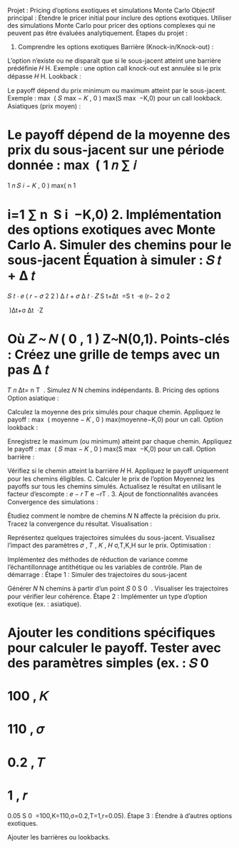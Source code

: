 Projet : Pricing d’options exotiques et simulations Monte Carlo
Objectif principal :
Étendre le pricer initial pour inclure des options exotiques.
Utiliser des simulations Monte Carlo pour pricer des options complexes qui ne peuvent pas être évaluées analytiquement.
Étapes du projet :
1. Comprendre les options exotiques
Barrière (Knock-in/Knock-out) :

L’option n’existe ou ne disparaît que si le sous-jacent atteint une barrière prédéfinie 
𝐻
H.
Exemple : une option call knock-out est annulée si le prix dépasse 
𝐻
H.
Lookback :

Le payoff dépend du prix minimum ou maximum atteint par le sous-jacent.
Exemple : 
max
⁡
(
𝑆
max
−
𝐾
,
0
)
max(S 
max
​
 −K,0) pour un call lookback.
Asiatiques (prix moyen) :

Le payoff dépend de la moyenne des prix du sous-jacent sur une période donnée :
max
⁡
(
1
𝑛
∑
𝑖
=
1
𝑛
𝑆
𝑖
−
𝐾
,
0
)
max( 
n
1
​
  
i=1
∑
n
​
 S 
i
​
 −K,0)
2. Implémentation des options exotiques avec Monte Carlo
A. Simuler des chemins pour le sous-jacent
Équation à simuler :
𝑆
𝑡
+
Δ
𝑡
=
𝑆
𝑡
⋅
𝑒
(
𝑟
−
𝜎
2
2
)
Δ
𝑡
+
𝜎
Δ
𝑡
⋅
𝑍
S 
t+Δt
​
 =S 
t
​
 ⋅e 
(r− 
2
σ 
2
 
​
 )Δt+σ 
Δt
​
 ⋅Z
 
Où 
𝑍
∼
𝑁
(
0
,
1
)
Z∼N(0,1).
Points-clés :
Créez une grille de temps avec un pas 
Δ
𝑡
=
𝑇
𝑛
Δt= 
n
T
​
 .
Simulez 
𝑁
N chemins indépendants.
B. Pricing des options
Option asiatique :

Calculez la moyenne des prix simulés pour chaque chemin.
Appliquez le payoff : 
max
⁡
(
moyenne
−
𝐾
,
0
)
max(moyenne−K,0) pour un call.
Option lookback :

Enregistrez le maximum (ou minimum) atteint par chaque chemin.
Appliquez le payoff : 
max
⁡
(
𝑆
max
−
𝐾
,
0
)
max(S 
max
​
 −K,0) pour un call.
Option barrière :

Vérifiez si le chemin atteint la barrière 
𝐻
H.
Appliquez le payoff uniquement pour les chemins éligibles.
C. Calculer le prix de l’option
Moyennez les payoffs sur tous les chemins simulés.
Actualisez le résultat en utilisant le facteur d’escompte : 
𝑒
−
𝑟
𝑇
e 
−rT
 .
3. Ajout de fonctionnalités avancées
Convergence des simulations :

Étudiez comment le nombre de chemins 
𝑁
N affecte la précision du prix.
Tracez la convergence du résultat.
Visualisation :

Représentez quelques trajectoires simulées du sous-jacent.
Visualisez l’impact des paramètres 
𝜎
,
𝑇
,
𝐾
,
𝐻
σ,T,K,H sur le prix.
Optimisation :

Implémentez des méthodes de réduction de variance comme l’échantillonnage antithétique ou les variables de contrôle.
Plan de démarrage :
Étape 1 : Simuler des trajectoires du sous-jacent

Générer 
𝑁
N chemins à partir d’un point 
𝑆
0
S 
0
​
 .
Visualiser les trajectoires pour vérifier leur cohérence.
Étape 2 : Implémenter un type d’option exotique (ex. : asiatique).

Ajouter les conditions spécifiques pour calculer le payoff.
Tester avec des paramètres simples (ex. : 
𝑆
0
=
100
,
𝐾
=
110
,
𝜎
=
0.2
,
𝑇
=
1
,
𝑟
=
0.05
S 
0
​
 =100,K=110,σ=0.2,T=1,r=0.05).
Étape 3 : Étendre à d’autres options exotiques.

Ajouter les barrières ou lookbacks.
